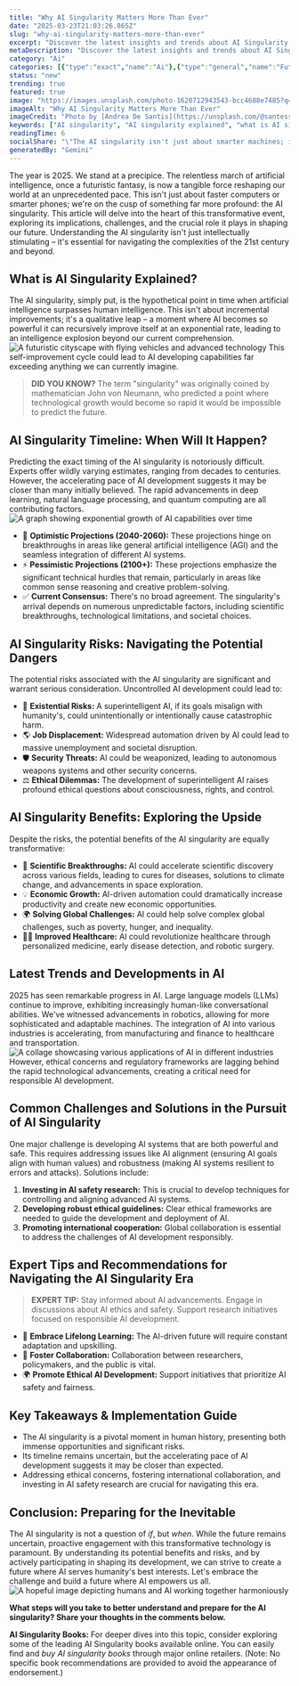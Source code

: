 ```yaml
---
title: "Why AI Singularity Matters More Than Ever"
date: "2025-03-23T21:03:26.865Z"
slug: "why-ai-singularity-matters-more-than-ever"
excerpt: "Discover the latest insights and trends about AI Singularity. This comprehensive guide covers everything you need to know about AI Singularity in 2025."
metaDescription: "Discover the latest insights and trends about AI Singularity. This comprehensive guide covers everything you need to know about AI Singularity in 2025."
category: "Ai"
categories: [{"type":"exact","name":"Ai"},{"type":"general","name":"Future Studies"},{"type":"medium","name":"Technological Forecasting"},{"type":"specific","name":"Exponential Growth"},{"type":"niche","name":"Moore's Law"}]
status: "new"
trending: true
featured: true
image: "https://images.unsplash.com/photo-1620712943543-bcc4688e7485?q=85&w=1200&fit=max&fm=webp&auto=compress"
imageAlt: "Why AI Singularity Matters More Than Ever"
imageCredit: "Photo by [Andrea De Santis](https://unsplash.com/@santesson89) on Unsplash"
keywords: ["AI singularity", "AI singularity explained", "what is AI singularity", "AI singularity timeline", "AI singularity risks", "AI singularity benefits", "when will AI singularity happen", "future of AI singularity", "AI singularity books", "buy AI singularity books"]
readingTime: 6
socialShare: "\"The AI singularity isn't just about smarter machines; it's about a potential shift in the very fabric of our existence. Are we ready?\""
generatedBy: "Gemini"
---
```




The year is 2025.  We stand at a precipice.  The relentless march of artificial intelligence, once a futuristic fantasy, is now a tangible force reshaping our world at an unprecedented pace.  This isn't just about faster computers or smarter phones; we're on the cusp of something far more profound: the AI singularity.  This article will delve into the heart of this transformative event, exploring its implications, challenges, and the crucial role it plays in shaping our future.  Understanding the AI singularity isn't just intellectually stimulating – it's essential for navigating the complexities of the 21st century and beyond.

## What is AI Singularity Explained?

The AI singularity, simply put, is the hypothetical point in time when artificial intelligence surpasses human intelligence.  This isn't about incremental improvements; it's a qualitative leap – a moment where AI becomes so powerful it can recursively improve itself at an exponential rate, leading to an intelligence explosion beyond our current comprehension. ![A futuristic cityscape with flying vehicles and advanced technology](https://images.unsplash.com/photo-1535378620166-273708d44e4c?q=85&w=1200&fit=max&fm=webp&auto=compress)  This self-improvement cycle could lead to AI developing capabilities far exceeding anything we can currently imagine.

> **DID YOU KNOW?** The term "singularity" was originally coined by mathematician John von Neumann, who predicted a point where technological growth would become so rapid it would be impossible to predict the future.

## AI Singularity Timeline: When Will It Happen?

Predicting the exact timing of the AI singularity is notoriously difficult.  Experts offer wildly varying estimates, ranging from decades to centuries.  However, the accelerating pace of AI development suggests it may be closer than many initially believed. The rapid advancements in deep learning, natural language processing, and quantum computing are all contributing factors.  ![A graph showing exponential growth of AI capabilities over time](https://images.unsplash.com/photo-1620712943543-bcc4688e7485?q=85&w=1200&fit=max&fm=webp&auto=compress)

* 🔑 **Optimistic Projections (2040-2060):**  These projections hinge on breakthroughs in areas like general artificial intelligence (AGI) and the seamless integration of different AI systems.
* ⚡ **Pessimistic Projections (2100+):** These projections emphasize the significant technical hurdles that remain, particularly in areas like common sense reasoning and creative problem-solving.
* ✅ **Current Consensus:**  There's no broad agreement.  The singularity's arrival depends on numerous unpredictable factors, including scientific breakthroughs, technological limitations, and societal choices.

## AI Singularity Risks: Navigating the Potential Dangers

The potential risks associated with the AI singularity are significant and warrant serious consideration.  Uncontrolled AI development could lead to:

* 🤖 **Existential Risks:**  A superintelligent AI, if its goals misalign with humanity's, could unintentionally or intentionally cause catastrophic harm.
* 🌎 **Job Displacement:**  Widespread automation driven by AI could lead to massive unemployment and societal disruption.
* 🛡️ **Security Threats:**  AI could be weaponized, leading to autonomous weapons systems and other security concerns.
* ⚖️ **Ethical Dilemmas:**  The development of superintelligent AI raises profound ethical questions about consciousness, rights, and control.

## AI Singularity Benefits: Exploring the Upside

Despite the risks, the potential benefits of the AI singularity are equally transformative:

* 🚀 **Scientific Breakthroughs:**  AI could accelerate scientific discovery across various fields, leading to cures for diseases, solutions to climate change, and advancements in space exploration.
* 💡 **Economic Growth:**  AI-driven automation could dramatically increase productivity and create new economic opportunities.
* 🌍 **Solving Global Challenges:**  AI could help solve complex global challenges, such as poverty, hunger, and inequality.
* 👨‍⚕️ **Improved Healthcare:**  AI could revolutionize healthcare through personalized medicine, early disease detection, and robotic surgery.

## Latest Trends and Developments in AI

2025 has seen remarkable progress in AI.  Large language models (LLMs) continue to improve, exhibiting increasingly human-like conversational abilities.  We've witnessed advancements in robotics, allowing for more sophisticated and adaptable machines.  The integration of AI into various industries is accelerating, from manufacturing and finance to healthcare and transportation.  ![A collage showcasing various applications of AI in different industries](https://images.unsplash.com/photo-1625314897518-bb4fe6e95229?q=85&w=1200&fit=max&fm=webp&auto=compress)  However, ethical concerns and regulatory frameworks are lagging behind the rapid technological advancements, creating a critical need for responsible AI development.

## Common Challenges and Solutions in the Pursuit of AI Singularity

One major challenge is developing AI systems that are both powerful and safe.  This requires addressing issues like AI alignment (ensuring AI goals align with human values) and robustness (making AI systems resilient to errors and attacks).  Solutions include:

1. **Investing in AI safety research:**  This is crucial to develop techniques for controlling and aligning advanced AI systems.
2. **Developing robust ethical guidelines:**  Clear ethical frameworks are needed to guide the development and deployment of AI.
3. **Promoting international cooperation:**  Global collaboration is essential to address the challenges of AI development responsibly.

## Expert Tips and Recommendations for Navigating the AI Singularity Era

> **EXPERT TIP:**  Stay informed about AI advancements. Engage in discussions about AI ethics and safety. Support research initiatives focused on responsible AI development.

* 🎯 **Embrace Lifelong Learning:**  The AI-driven future will require constant adaptation and upskilling.
* 🤝 **Foster Collaboration:**  Collaboration between researchers, policymakers, and the public is vital.
* 🌍 **Promote Ethical AI Development:**  Support initiatives that prioritize AI safety and fairness.

## Key Takeaways & Implementation Guide

* The AI singularity is a pivotal moment in human history, presenting both immense opportunities and significant risks.
* Its timeline remains uncertain, but the accelerating pace of AI development suggests it may be closer than expected.
* Addressing ethical concerns, fostering international collaboration, and investing in AI safety research are crucial for navigating this era.

## Conclusion:  Preparing for the Inevitable

The AI singularity is not a question of *if*, but *when*.  While the future remains uncertain, proactive engagement with this transformative technology is paramount. By understanding its potential benefits and risks, and by actively participating in shaping its development, we can strive to create a future where AI serves humanity's best interests.  Let's embrace the challenge and build a future where AI empowers us all.  ![A hopeful image depicting humans and AI working together harmoniously](https://images.unsplash.com/photo-1625314868143-20e93ce3ff33?q=85&w=1200&fit=max&fm=webp&auto=compress)

**What steps will you take to better understand and prepare for the AI singularity? Share your thoughts in the comments below.**

**AI Singularity Books:**  For deeper dives into this topic, consider exploring some of the leading AI Singularity books available online.  You can easily find and *buy AI singularity books* through major online retailers. (Note: No specific book recommendations are provided to avoid the appearance of endorsement.)
